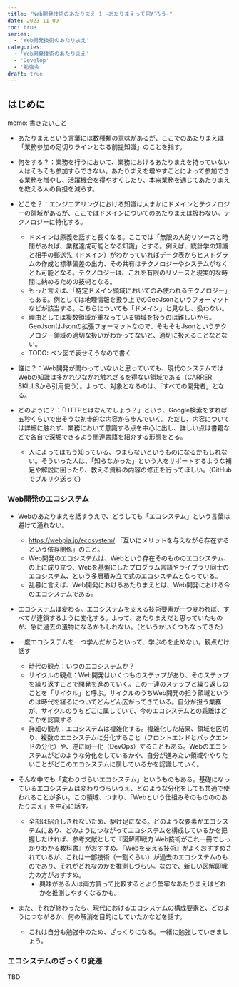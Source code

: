 ```yaml
---
title: "Web開発技術のあたりまえ 1 -あたりまえって何だろう-"
date: 2023-11-09
toc: true
series:
  - 'Web開発技術のあたりまえ'
categories:
  - 'Web開発技術のあたりまえ'
  - 'Develop'
  - '勉強会'
draft: true
---
```


## はじめに

memo: 書きたいこと

- あたりまえという言葉には数種類の意味があるが、ここでのあたりまえは「業務参加の足切りラインとなる前提知識」のことを指す。

- 何をする？：業務を行うにおいて、業務におけるあたりまえを持っていない人はそもそも参加すらできない。あたりまえを増やすことによって参加できる業務を増やし、活躍機会を得やすくしたり、本来業務を通じてあたりまえを教える人の負担を減らす。

- どこを？：エンジニアリングにおける知識は大まかにドメインとテクノロジーの領域があるが、ここではドメインについてのあたりまえは扱わない。テクノロジーに特化する。
  - ドメインは原義を話すと長くなる。ここでは「無限の人的リソースと時間があれば、業務達成可能となる知識」とする。例えば、統計学の知識と相手の郵送先（ドメイン）がわかっていればデータ表からヒストグラムの作成と標準偏差の出力、その共有はテクノロジーやシステムがなくとも可能となる。テクノロジーは、これを有限のリソースと現実的な時間に納めるための技術となる。
  - もっと言えば、「特定ドメイン領域においてのみ使われるテクノロジー」もある。例としては地理情報を扱う上でのGeoJsonというフォーマットなどが該当する。こちらについても「ドメイン」と見なし、扱わない。
  - 理由としては複数領域が重なっている領域を扱うのは難しいから。GeoJsonはJsonの拡張フォーマットなので、そもそもJsonというテクノロジー領域の適切な扱いがわかってないと、適切に扱えることなどない。
  - TODO: ベン図で表せそうなので書く

- 誰に？：Web開発が関わっていないと思っていても、現代のシステムではWebの知識は多かれ少なかれ触れざるを得ない領域である（CARRER SKILLSから引用使う）。よって、対象となるのは、「すべての開発者」となる。
- どのように？：「HTTPとはなんでしょう？」という、Google検索をすれば五秒くらいで出そうな初歩的な内容から歩んでいく。ただし、内容については詳細に触れず、業務において意識する点を中心に出し、詳しい点は書籍などで各自で深堀できるよう関連書籍を紹介する形態をとる。
  - 人によってはもう知っている、つまらないというものになるかもしれない。そういった人は、「知らなかった」という人をサポートするような補足や解説に回ったり、教える資料の内容の修正を行ってほしい。(GitHubでプルリク送って)

### Web開発のエコシステム
- Webのあたりまえを話すうえで、どうしても「エコシステム」という言葉は避けて通れない。
  - https://webpia.jp/ecosystem/ 「互いにメリットを与えながら存在するという依存関係」のこと。
  - Web開発のエコシステムは、Webという存在そのもののエコシステム、の上に成り立つ、Webを基盤にしたプログラム言語やライブラリ同士のエコシステム、という多層積み立て式のエコシステムとなっている。
  - 乱暴に言えば、Web開発におけるあたりまえとは、Web開発における今のエコシステムである。

- エコシステムは変わる。エコシステムを支える技術要素が一つ変われば、すべてが連鎖するように変化する。よって、あたりまえだと思っていたものが、急に過去の遺物になるかもしれない。（というかいくつもなってきた）
- 一度エコシステムを一つ学んだからといって、学ぶのを止めない。観点だけ話す
  - 時代の観点：いつのエコシステムか？
  - サイクルの観点：Web開発はいくつものステップがあり、そのステップを繰り返すことで開発を進めていく。この一連のステップと繰り返しのことを「サイクル」と呼ぶ。サイクルのうちWeb開発の担う領域というのは時代を経るについてどんどん広がってきている。自分が担う業務が、サイクルのうちどこに属していて、今のエコシステムとの乖離はどこかを認識する
  - 詳細の観点：エコシステムは複雑化する。複雑化した結果、領域を区切り、複数のエコシステムに分化すること（フロントエンドとバックエンドの分化）や、逆に同一化（DevOps）することもある。Webのエコシステムがどのような分化をしているかや、自分が進みたい領域ややりたいことがどこのエコシステムに属しているかを認識していく。

- そんな中でも「変わりづらいエコシステム」というものもある。基礎になっているエコシステムは変わりづらいうえ、どのような分化をしても共通で使われることが多い。この領域、つまり、「Webという仕組みそのものののあたりまえ」を中心に話す。
  - 全部は紹介しきれないため、駆け足になる。どのような要素がエコシステムにあり、どのようにつながってエコシステムを構成しているかを把握したければ、参考文献として『図解即戦力 Web技術がこれ一冊でしっかりわかる教科書』がおすすめ。『Webを支える技術』がよくおすすめされているが、これは一部技術（一割くらい）が過去のエコシステムのものであり、それがどれなのかを推測しづらい。なので、新しい図解即戦力の方がおすすめ。
    - 興味がある人は両方買って比較するとより堅牢なあたりまえはどれかを推測しやすくなるかも。

- また、それが終わったら、現代におけるエコシステムの構成要素と、どのようにつながるか、何の解消を目的にしていたかなどを話す。
  - これは自分も勉強中のため、ざっくりになる。一緒に勉強していきましょう。

### エコシステムのざっくり変遷
TBD
